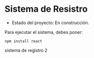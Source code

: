 <h1>Sistema de Resistro</h1>

- Estado del proyecto: En construcción.

 Para ejecutar el  sistema, debes poner:
 
```npm install react```

sistema de registro 2
 
